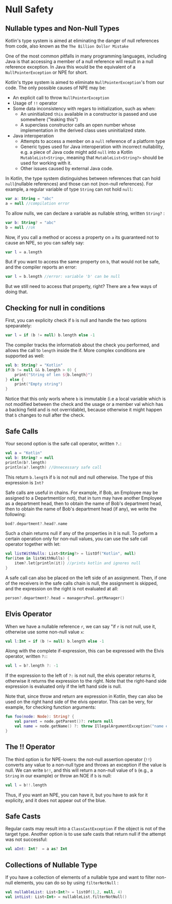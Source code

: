 # Null Safety

## Nullable types and Non-Null Types
Kotlin's type system is aimed at eliminating the danger of null references from code, also known as the `The Billion Dollor Mistake`

One of the most common pitfalls in many programming languages, including Java is that accessing a member of a null reference will result in a null reference exception. In Java this would be the equivalent of a `NullPointerException` or NPE for short.

Kotlin's ttype system is aimed to eliminate `NullPointerException`'s from our code. The only possible causes of NPE may be:
- An explicit call to throw `NullPointerException`
- Usage of `!!` operator 
- Some data inconsistency with regars to initialization, such as when:
    - An uninitialized `this` available in a constructor is passed and use somewhere ("leaking this")
    - A superclass constructor calls an open number whose implementation in the derived class uses uninitialized state.
- Java interoperation
    - Attempts to access a member on a `null` reference of a platform type
    - Generic types used for Java interoperation with incorrect nullability, e.g. a piece of Java code might add `null` into a Kotlin `MutableList<String>`, meaning that `MutableList<String?>` should be used for working with it.
    - Other issues caused by external Java code.

In Kotlin, the type system distinguishes between references that can hold `null`(nullable references) and those can not (non-null references). For example, a regular variable of type `String` can not hold `null`:

```kotlin
var a: String = "abc"
a = null //compilation error
```        
To allow nulls, we can declare a variable as nullable string, written `String?` :

```kotlin
var b: String? = "abc"
b = null //ok
```        

Now, if you call a method or access a property on `a` its guaranteed not to cause an NPE, so you can safely say:

```kotlin
var l = a.length
```

But if you want to access the same property on `b`, that would not be safe, and the compiler reports an error:

```kotlin
var l = b.length //error: variable 'b' can be null
```

But we still need to access that property, right? There are a few ways of doing that.

## Checking for null in conditions
First, you can explicity check if `b` is null and handle the two options speparately:

```kotlin
var l = if (b != null) b.length else -1
```
The compiler tracks the informatiob about the check you performed, and allows the call to `length` inside the if. More complex conditions are supported as well:
```kotlin
val b: String? = "Kotlin"
if(b != null && b.length > 0) {
    print("String of len ${b.length}")
} else {
    print("Empty string")
}
```
Notice that this only worls where `b` is immutable (i.e a local variable which is not modified between the check and the usage or a member val which has a backing field and is not overridable), because otherwise it might happen that `b` changes to null after the check.

## Safe Calls
Your second option is the safe call operator, written `?.`:
```kotlin
val a = "Kotlin"
val b: String? = null
println(b?.length)
println(a?.length) //Unnecessary safe call
```
This return `b.length` if `b` is not null and null otherwise. The type of this expression is `Int?`

Safe calls are useful in chains. For example, if Bob, an Employee may be assigned to a Department(or not), that in turn may have another Employee as a department head, then to obtain the name of Bob's department head, then to obtain the name of Bob's department head (if any), we write the following:
```kotlin
bod?.department?.head?.name
```
Such a chain returns null if any of the properties in it is null.
To peform a certain operation only for non-null values, you can use the safe call operator together with let:
```kotlin
val listWithNulls: List<String?> = listOf("Kotlin", null)
for(item in listWithNulls) {
    item?.let{println(it)} //prints kotlin and ignores null
}
```
A safe call can also be placed on the left side of an assignment. Then, if one of the receivers in the safe calls chain is null, the assignment is skipped, and the expression on the right is not evaluated at all:

```kotlin
person?.department?.head = managersPool.getManager()
```
## Elvis Operator
When we have a nullable reference `r`, we can say "if `r` is not null, use it, otherwise use some non-null value `x`:
```kotlin
val l:Int = if (b != null) b.length else -1
```
Along with the complete if-expression, this can be expressed with the Elvis operator, written `?:`:
```kotlin
val l = b?.length ?: -1
```
If the expression to the left of `?:` is not null, the elvis operator returns it, otherwise it returns the expression to the right. Note that the right-hand side expression is evaluated only if the left hand side is null.

Note that, since throw and return are expression in Kotlin, they can also be used on the right hand side of the elvis operator. This can be very, for example, for checking function arguments:
```kotlin
fun foo(node: Node): String? {
    val parent = node.getParent()?: return null
    val name = node.getName() ?: throw IllegalArgumentException("name expected")
}
```

## The !! Operator
The third option is for NPE-lovers: the not-null assertion operator (`!!`) converts any value to a non-null type and throws an exception if the value is null. We can write `b!!`, and this will return a non-null value of `b` (e.g., a `String` in our example) or throw an NOE if `b` is null:
```kotlin
val l = b!!.length
```
Thus, if you want an NPE, you can have it, but you have to ask for it explicity, and it does not appear out of the blue.

## Safe Casts
Regular casts may result into a `ClassCastException` if the object is not of the target type. Another option is to use safe casts that return null if the attempt was not successful:
```kotlin
val aInt: Int?  = a as? Int
```
## Collections of Nullable Type
If you have a collection of elements of a nullable type and want to filter non-null elements, you can do so by using `filterNotNull` :
```kotlin
val nullableList: List<Int?> = listOf(1,2, null, 4)
val intList: List<Int> = nullableList.filterNotNull()
```


